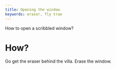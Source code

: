 ```yaml
---
title: Opening the window
keywords: eraser, fly trao
---
```


How to open a scribbled window?

# How?
Go get the eraser behind the villa. Erase the window.
